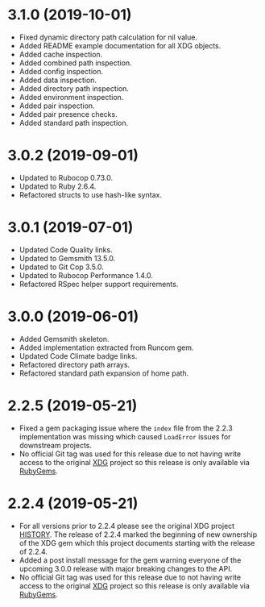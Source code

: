 # 3.1.0 (2019-10-01)

- Fixed dynamic directory path calculation for nil value.
- Added README example documentation for all XDG objects.
- Added cache inspection.
- Added combined path inspection.
- Added config inspection.
- Added data inspection.
- Added directory path inspection.
- Added environment inspection.
- Added pair inspection.
- Added pair presence checks.
- Added standard path inspection.

# 3.0.2 (2019-09-01)

- Updated to Rubocop 0.73.0.
- Updated to Ruby 2.6.4.
- Refactored structs to use hash-like syntax.

# 3.0.1 (2019-07-01)

- Updated Code Quality links.
- Updated to Gemsmith 13.5.0.
- Updated to Git Cop 3.5.0.
- Updated to Rubocop Performance 1.4.0.
- Refactored RSpec helper support requirements.

# 3.0.0 (2019-06-01)

- Added Gemsmith skeleton.
- Added implementation extracted from Runcom gem.
- Updated Code Climate badge links.
- Refactored directory path arrays.
- Refactored standard path expansion of home path.

# 2.2.5 (2019-05-21)

- Fixed a gem packaging issue where the `index` file from the 2.2.3 implementation was missing which
  caused `LoadError` issues for downstream projects.
- No official Git tag was used for this release due to not having write access to the original
  [XDG](https://github.com/rubyworks/xdg) project so this release is only available via
  [RubyGems](https://rubygems.org/gems/xdg/versions/2.2.5).

# 2.2.4 (2019-05-21)

- For all versions prior to 2.2.4 please see the original XDG project
[HISTORY](https://github.com/rubyworks/xdg/blob/master/HISTORY.md). The release of 2.2.4 marked the
beginning of new ownership of the XDG gem which this project documents starting with the release of
2.2.4.
- Added a post install message for the gem warning everyone of the upcoming 3.0.0 release with major
  breaking changes to the API.
- No official Git tag was used for this release due to not having write access to the original
  [XDG](https://github.com/rubyworks/xdg) project so this release is only available via
  [RubyGems](https://rubygems.org/gems/xdg/versions/2.2.4).
